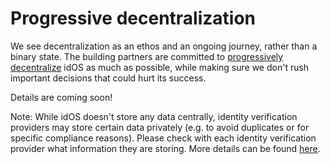 # Progressive decentralization

We see decentralization as an ethos and an ongoing journey, rather than a binary state. The building partners are committed to [progressively decentralize](https://a16zcrypto.com/posts/article/progressive-decentralization-a-high-level-framework/) idOS as much as possible, while making sure we don't rush important decisions that could hurt its success.

Details are coming soon!

Note: While idOS doesn't store any data centrally, identity verification providers may store certain data privately (e.g. to avoid duplicates or for specific compliance reasons). Please check with each identity verification provider what information they are storing. More details can be found [here](../overview/what-data-how-is-it-stored.md#identity-verification-providers-data-handling).

